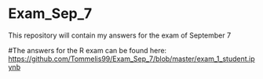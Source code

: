 # Exam_Sep_7
This repository will contain my answers for the exam of September 7

#The answers for the R exam can be found here: https://github.com/Tommelis99/Exam_Sep_7/blob/master/exam_1_student.ipynb
